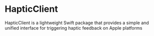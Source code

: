 # HapticClient
HapticClient is a lightweight Swift package that provides a simple and unified interface for triggering haptic feedback on Apple platforms
